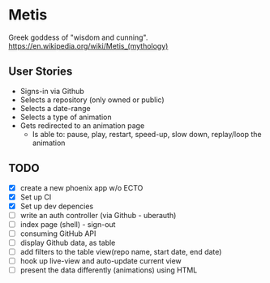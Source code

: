 # Metis

Greek goddess of "wisdom and cunning".
https://en.wikipedia.org/wiki/Metis_(mythology)

## User Stories

* Signs-in via Github
* Selects a repository (only owned or public)
* Selects a date-range
* Selects a type of animation
* Gets redirected to an animation page
  * Is able to: pause, play, restart, speed-up, slow down, replay/loop the animation

## TODO

* [X] create a new phoenix app w/o ECTO
* [X] Set up CI
* [X] Set up dev depencies
* [ ] write an auth controller (via Github - uberauth)
* [ ] index page (shell) - sign-out
* [ ] consuming GitHub API
* [ ] display Github data, as table
* [ ] add filters to the table view(repo name, start date, end date)
* [ ] hook up live-view and auto-update current view
* [ ] present the data differently (animations) using HTML
